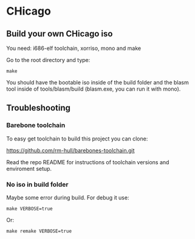 # CHicago

## Build your own CHicago iso

You need: i686-elf toolchain, xorriso, mono and make

Go to the root directory and type:

```
make
```

You should have the bootable iso inside of the build folder and the blasm tool inside of tools/blasm/build (blasm.exe, you can run it with mono).

## Troubleshooting

### Barebone toolchain

To easy get toolchain to build this project you can clone:

https://github.com/rm-hull/barebones-toolchain.git

Read the repo README for instructions of toolchain versions and enviroment setup.

### No iso in build folder

Maybe some error during build. For debug it use:

```
make VERBOSE=true
```

Or:

```
make remake VERBOSE=true
```
